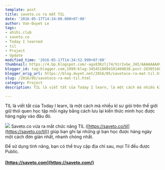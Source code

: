 ```yaml
---
template: post
title: saveto.co ra mắt TIL
date: '2016-05-17T14:34:00.000+07:00'
author: Van-Duyet Le
tags:
- ahihi.club
- saveto.co
- Today I learned
- til
- Project
- Update
modified_time: '2016-05-17T14:34:52.999+07:00'
thumbnail: https://4.bp.blogspot.com/-agx83Kzlj74/VzrIvGe_JHI/AAAAAAAAVT8/5c8lpeSLa9IRif5NzOAnou0r3EiuOZb3wCK4B/s1600/saveto-til.png
blogger_id: tag:blogger.com,1999:blog-3454518094181460838.post-2830516833309313771
blogger_orig_url: https://blog.duyet.net/2016/05/savetoco-ra-mat-til.html
slug: /2016/05/savetoco-ra-mat-til.html
category: Project
description: TIL là viết tắt của Today I learn, là một cách mà nhiều kĩ sư giỏi trên thế giới giữ thói quen học tập mỗi ngày bằng cách lưu lại kiến thức mình học được hàng ngày vào đâu đó.    

---
```


TIL là viết tắt của Today I learn, là một cách mà nhiều kĩ sư giỏi trên thế giới giữ thói quen học tập mỗi ngày bằng cách lưu lại kiến thức mình học được hàng ngày vào đâu đó.    

[![](https://4.bp.blogspot.com/-agx83Kzlj74/VzrIvGe_JHI/AAAAAAAAVT8/5c8lpeSLa9IRif5NzOAnou0r3EiuOZb3wCK4B/s1600/saveto-til.png)](http://4.bp.blogspot.com/-agx83Kzlj74/VzrIvGe_JHI/AAAAAAAAVT8/5c8lpeSLa9IRif5NzOAnou0r3EiuOZb3wCK4B/s1600/saveto-til.png)
Saveto.co vừa ra mắt chức năng TIL ([https://saveto.co/til](https://saveto.co/til))  giúp bạn ghi lại những gì bạn học được hàng ngày một cách đơn giản nhất, nhanh chóng nhất.

Để sử dụng tính năng, bạn có thể truy cập địa chỉ sau, mọi Til đều được Public.

#### [https://saveto.com](https://saveto.com/) ##
